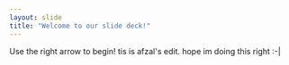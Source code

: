 ```yaml
---
layout: slide
title: "Welcome to our slide deck!"
---
```


Use the right arrow to begin! tis is afzal's edit. hope im doing this right :-|

